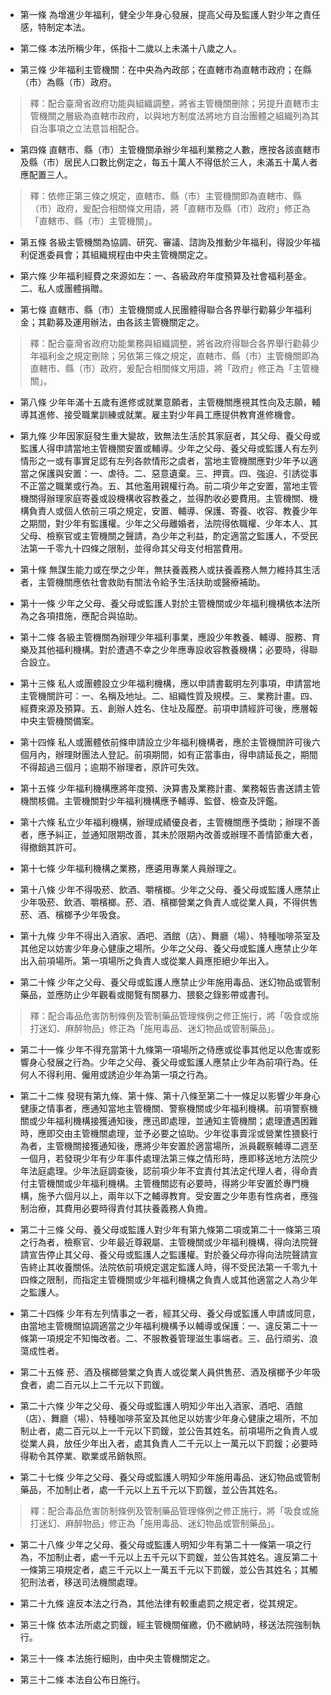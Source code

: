 * 第一條 為增進少年福利，健全少年身心發展，提高父母及監護人對少年之責任感，特制定本法。

* 第二條 本法所稱少年，係指十二歲以上未滿十八歲之人。

* 第三條 少年福利主管機關：在中央為內政部；在直轄市為直轄市政府；在縣（市）為縣（市）政府。

> 釋：配合臺灣省政府功能與組織調整，將省主管機關刪除；另提升直轄市主管機關之層級為直轄市政府，以與地方制度法將地方自治團體之組織列為其自治事項之立法意旨相配合。

* 第四條 直轄市、縣（市）主管機關承辦少年福利業務之人數，應按各該直轄市及縣（市）居民人口數比例定之，每五十萬人不得低於三人，未滿五十萬人者應配置三人。

> 釋：依修正第三條之規定，直轄市、縣（市）主管機關即為直轄市、縣（市）政府，爰配合相關條文用語，將「直轄市及縣（市）政府」修正為「直轄市、縣（市）主管機關」。

* 第五條 各級主管機關為協調、研究、審議、諮詢及推動少年福利，得設少年福利促進委員會；其組織規程由中央主管機關定之。

* 第六條 少年福利經費之來源如左：一、各級政府年度預算及社會福利基金。二、私人或團體捐贈。

* 第七條 直轄市、縣（市）主管機關或人民團體得聯合各界舉行勸募少年福利金；其勸募及運用辦法，由各該主管機關定之。

> 釋：配合臺灣省政府功能業務與組織調整，將省政府得聯合各界舉行勸募少年福利金之規定刪除；另依第三條之規定，直轄市、縣（市）主管機關即為直轄市、縣（市）政府，爰配合相關條文用語，將「政府」修正為「主管機關」。

* 第八條 少年年滿十五歲有進修或就業意願者，主管機關應視其性向及志願，輔導其進修、接受職業訓練或就業。雇主對少年員工應提供教育進修機會。

* 第九條 少年因家庭發生重大變故，致無法生活於其家庭者，其父母、養父母或監護人得申請當地主管機關安置或輔導。少年之父母、養父母或監護人有左列情形之一或有事實足認有左列各款情形之虞者，當地主管機關應對少年予以適當之保護與安置：一、虐待。二、惡意遺棄。三、押賣。四、強迫、引誘從事不正當之職業或行為。五、其他濫用親權行為。前二項少年之安置，當地主管機關得辦理家庭寄養或設機構收容教養之，並得酌收必要費用。主管機關、機構負責人或個人依前三項之規定，安置、輔導、保護、寄養、收容、教養少年之期間，對少年有監護權。少年之父母離婚者，法院得依職權、少年本人、其父母、檢察官或主管機關之聲請，為少年之利益，酌定適當之監護人，不受民法第一千零九十四條之限制，並得命其父母支付相當費用。

* 第十條 無謀生能力或在學之少年，無扶養義務人或扶養義務人無力維持其生活者，主管機關應依社會救助有關法令給予生活扶助或醫療補助。

* 第十一條 少年之父母、養父母或監護人對於主管機關或少年福利機構依本法所為之各項措施，應配合與協助。

* 第十二條 各級主管機關為辦理少年福利事業，應設少年教養、輔導、服務、育樂及其他福利機構。對於遭遇不幸之少年應專設收容教養機構；必要時，得聯合設立。

* 第十三條 私人或團體設立少年福利機構，應以申請書載明左列事項，申請當地主管機關許可：一、名稱及地址。二、組織性質及規模。三、業務計畫。四、經費來源及預算。五、創辦人姓名、住址及履歷。前項申請經許可後，應層報中央主管機關備案。

* 第十四條 私人或團體依前條申請設立少年福利機構者，應於主管機關許可後六個月內，辦理財團法人登記。前項期間，如有正當事由，得申請延長之，期間不得超過三個月；逾期不辦理者，原許可失效。

* 第十五條 少年福利機構應將年度預、決算書及業務計畫、業務報告書送請主管機關核備。主管機關對少年福利機構應予輔導、監督、檢查及評鑑。

* 第十六條 私立少年福利機構，辦理成績優良者，主管機關應予獎助；辦理不善者，應予糾正，並通知限期改善，其未於限期內改善或辦理不善情節重大者，得撤銷其許可。

* 第十七條 少年福利機構之業務，應遴用專業人員辦理之。

* 第十八條 少年不得吸菸、飲酒、嚼檳榔。少年之父母、養父母或監護人應禁止少年吸菸、飲酒、嚼檳榔。菸、酒、檳榔營業之負責人或從業人員，不得供售菸、酒、檳榔予少年吸食。

* 第十九條 少年不得出入酒家、酒吧、酒館（店）、舞廳（場）、特種咖啡茶室及其他足以妨害少年身心健康之場所。少年之父母、養父母或監護人應禁止少年出入前項場所。第一項場所之負責人或從業人員應拒絕少年出入。

* 第二十條 少年之父母、養父母或監護人應禁止少年施用毒品、迷幻物品或管制藥品，並應防止少年觀看或閱覽有關暴力、猥褻之錄影帶或書刊。

> 釋：配合毒品危害防制條例及管制藥品管理條例之修正施行，將「吸食或施打迷幻、麻醉物品」修正為「施用毒品、迷幻物品或管制藥品」。

* 第二十一條 少年不得充當第十九條第一項場所之侍應或從事其他足以危害或影響身心發展之行為。少年之父母、養父母或監護人應禁止少年為前項行為。任何人不得利用、僱用或誘迫少年為第一項之行為。

* 第二十二條 發現有第九條、第十條、第十八條至第二十一條足以影響少年身心健康之情事者，應通知當地主管機關、警察機關或少年福利機構。前項警察機關或少年福利機構接獲通知後，應迅即處理，並通知主管機關；處理遭遇困難時，應即交由主管機關處理，並予必要之協助。少年從事賣淫或營業性猥褻行為者，主管機關接獲通知後，應將少年安置於適當場所，派員觀察輔導二週至一個月，若發現少年有少年事件處理法第三條之情形時，應即移送地方法院少年法庭處理。少年法庭調查後，認前項少年不宜責付其法定代理人者，得命責付主管機關或少年福利機構。主管機關認有必要時，得將少年安置於專門機構，施予六個月以上，兩年以下之輔導教育。受安置之少年患有性病者，應強制治療，其費用必要時得責付其扶養義務人負擔。

* 第二十三條 父母、養父母或監護人對少年有第九條第二項或第二十一條第三項之行為者，檢察官、少年最近尊親屬、主管機關或少年福利機構，得向法院聲請宣告停止其父母、養父母或監護人之監護權。對於養父母亦得向法院聲請宣告終止其收養關係。法院依前項規定選定監護人時，得不受民法第一千零九十四條之限制，而指定主管機關或少年福利機構之負責人或其他適當之人為少年之監護人。

* 第二十四條 少年有左列情事之一者，經其父母、養父母或監護人申請或同意，由當地主管機關協調適當之少年福利機構予以輔導或保護：一、違反第二十一條第一項規定不知悔改者。二、不服教養管理滋生事端者。三、品行頑劣、浪蕩成性者。

* 第二十五條 菸、酒及檳榔營業之負責人或從業人員供售菸、酒及檳榔予少年吸食者，處二百元以上二千元以下罰鍰。

* 第二十六條 少年之父母、養父母或監護人明知少年出入酒家、酒吧、酒館（店）、舞廳（場）、特種咖啡茶室及其他足以妨害少年身心健康之場所，不加制止者，處二百元以上一千元以下罰鍰，並公告其姓名。前項場所之負責人或從業人員，放任少年出入者，處其負責人二千元以上一萬元以下罰鍰；必要時得勒令其停業、歇業或吊銷執照。

* 第二十七條 少年之父母、養父母或監護人明知少年施用毒品、迷幻物品或管制藥品，不加制止者，處一千元以上五千元以下罰鍰，並公告其姓名。

> 釋：配合毒品危害防制條例及管制藥品管理條例之修正施行，將「吸食或施打迷幻、麻醉物品」修正為「施用毒品、迷幻物品或管制藥品」。

* 第二十八條 少年之父母、養父母或監護人明知少年有第二十一條第一項之行為，不加制止者，處一千元以上五千元以下罰鍰，並公告其姓名。違反第二十一條第三項規定者，處三千元以上一萬五千元以下罰鍰，並公告其姓名；其觸犯刑法者，移送司法機關處理。

* 第二十九條 違反本法之行為，其他法律有較重處罰之規定者，從其規定。

* 第三十條 依本法所處之罰鍰，經主管機關催繳，仍不繳納時，移送法院強制執行。

* 第三十一條 本法施行細則，由中央主管機關定之。

* 第三十二條 本法自公布日施行。

